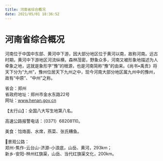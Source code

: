 ```yaml
---
title: 河南省综合概况  
date: 2021/05/01 18:36:52  
---
```

  
# 河南省综合概况  
河南位于中国中东部、黄河中下游，因大部分地区位于黄河以南，故称河南。远古时期，黄河中下游地区河流纵横，森林茂密，野象众多，河南又被形象地描述为人牵象之地，这就是象形字“豫”的根源，也是河南简称“豫”的由来。《尚书•禹贡》将天下分为“九州”，豫州位居天下九州之中，现今河南大部分地区属九州中的豫州，故有“中原”、“中州”之称。   

省会：郑州  
省政府地址：郑州市金水东路22号  
网址：www.henan.gov.cn  
  
【太行山】：全国八大写生地第八名。   

高速公路报警电话：（0371）68208110。   

美食：饸烙面、水席，燕菜、张氏糟鱼。   

🎢景观公路：  
郑州-焦作-云台山-济源-小浪底，山岳、黄河，293km；  
新乡-安阳-林州红旗渠，山岳、当代红旗渠文化，200km。   